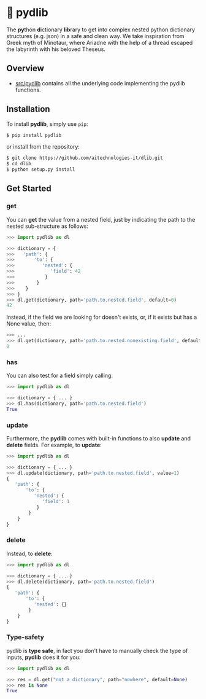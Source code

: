 # :yarn: pydlib
The **py**thon **d**ictionary **lib**rary to get into complex nested python dictionary structures (e.g. json) in a safe and clean way. We take inspiration from Greek myth of Minotaur, where Ariadne with the help of a thread escaped the labyrinth with his beloved Theseus.

## Overview

* [src/pydlib](src/pydlib) contains all the underlying code implementing the pydlib functions.

## Installation

To install **pydlib**, simply use `pip`:

```bash
$ pip install pydlib
```

or install from the repository:

```bash
$ git clone https://github.com/aitechnologies-it/dlib.git
$ cd dlib
$ python setup.py install
```

## Get Started

### get

You can **get** the value from a nested field, just by indicating the path to the nested sub-structure as follows:

```python
>>> import pydlib as dl

>>> dictionary = {
>>>   'path': {
>>>       'to': {
>>>          'nested': {
>>>             'field': 42
>>>           }
>>>        }
>>>    }
>>> }
>>> dl.get(dictionary, path='path.to.nested.field', default=0)
42
```

Instead, if the field we are looking for doesn't exists, or, if it exists but has a None value, then:

```python
>>> ...
>>> dl.get(dictionary, path='path.to.nested.nonexisting.field', default=0)
0
```

### has

You can also test for a field simply calling:

```python
>>> import pydlib as dl

>>> dictionary = { ... }
>>> dl.has(dictionary, path='path.to.nested.field')
True
```

### update

Furthermore, the **pydlib** comes with built-in functions to also **update** and **delete** fields. For example, to **update**:

```python
>>> import pydlib as dl

>>> dictionary = { ... }
>>> dl.update(dictionary, path='path.to.nested.field', value=1)
{
   'path': {
       'to': {
          'nested': {
             'field': 1
           }
        }
    }
}
```

### delete

Instead, to **delete**:

```python
>>> import pydlib as dl

>>> dictionary = { ... }
>>> dl.delete(dictionary, path='path.to.nested.field')
{
   'path': {
       'to': {
          'nested': {}
        }
    }
}
```

### Type-safety

pydlib is **type safe**, in fact you don't have to manually check the type of inputs, **pydlib** does it for you:

```python
>>> import pydlib as dl

>>> res = dl.get("not a dictionary", path="nowhere", default=None)
>>> res is None
True
```
